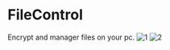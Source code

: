 # FileControl
Encrypt and manager files on your pc.
![1](https://user-images.githubusercontent.com/11391337/36948583-f67a4b4e-1faa-11e8-846d-cb9699e66520.png)
![2](https://user-images.githubusercontent.com/11391337/36948586-fcc26892-1faa-11e8-916b-aee1e581dcf5.png)
